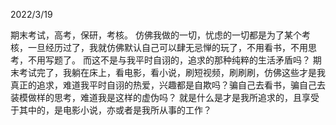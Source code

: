 2022/3/19

期末考试，高考，保研，考核。
仿佛我做的一切，忧虑的一切都是为了某个考核，一旦经历过了，我就仿佛默认自己可以肆无忌惮的玩了，不用看书，不用思考，不用写题了。
而这不是与我平时自诩的，追求的那种纯粹的生活矛盾吗？
期末考试完了，我躺在床上，看电影，看小说，刷短视频，刷刷刷，仿佛这些才是我真正的追求，难道我平时自诩的热爱，兴趣都是自欺吗？骗自己去看书，骗自己去装模做样的思考，难道我是这样的虚伪吗？
就是什么是才是我所追求的，且享受于其中的，是电影小说，亦或者是我所从事的工作？